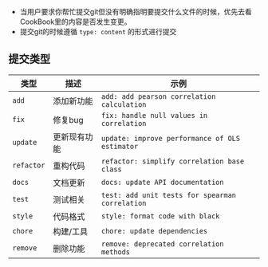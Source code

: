 - 当用户要求你帮忙提交git但没有明确指明要提交什么文件的时候，优先去看CookBook里的内容是否发生变更。
- 提交git的时候遵循 `type: content` 的形式进行提交

## 提交类型

| 类型 | 描述 | 示例 |
|------|------|------|
| `add` | 添加新功能 | `add: add pearson correlation calculation` |
| `fix` | 修复bug | `fix: handle null values in correlation` |
| `update` | 更新现有功能 | `update: improve performance of OLS estimator` |
| `refactor` | 重构代码 | `refactor: simplify correlation base class` |
| `docs` | 文档更新 | `docs: update API documentation` |
| `test` | 测试相关 | `test: add unit tests for spearman correlation` |
| `style` | 代码格式 | `style: format code with black` |
| `chore` | 构建/工具 | `chore: update dependencies` |
| `remove` | 删除功能 | `remove: deprecated correlation methods` |
